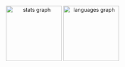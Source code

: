 <br clear="both">

<div align="center">
  <img src="https://github-readme-stats.vercel.app/api?username=loadingKKamo21&hide_title=false&hide_rank=false&show_icons=true&include_all_commits=true&count_private=true&disable_animations=false&theme=tokyonight&locale=en&hide_border=true&order=1" height="150" alt="stats graph"  />
  <img src="https://github-readme-stats.vercel.app/api/top-langs?username=loadingKKamo21&locale=en&hide_title=false&layout=compact&card_width=200&langs_count=10&theme=tokyonight&hide_border=true&order=2" height="150" alt="languages graph"  />
</div>

###
